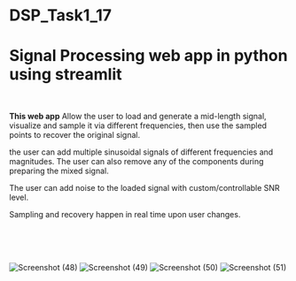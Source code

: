 # DSP_Task1_17
# Signal Processing web app in python using streamlit

<br>

**This web app** Allow the user to load and generate a mid-length signal, visualize and sample
it via different frequencies, then use the sampled points to recover the original signal.

the user can add multiple sinusoidal signals of different frequencies and magnitudes. The user can also
remove any of the components during preparing the mixed signal.

The user can add noise to the loaded signal with custom/controllable SNR level.

Sampling and recovery happen in real time upon user changes.


<br><br><br>



![Screenshot (48)](https://user-images.githubusercontent.com/83358118/198851370-343d1a28-7854-420e-87f8-d374e118c26d.png)
![Screenshot (49)](https://user-images.githubusercontent.com/83358118/198851373-307a3b3b-252a-46df-a2a9-6e3e0d825fe5.png)
![Screenshot (50)](https://user-images.githubusercontent.com/83358118/198851378-4609322f-720f-466c-829b-1306c140a7b0.png)
![Screenshot (51)](https://user-images.githubusercontent.com/83358118/198851381-739daa07-7089-41a3-b524-4540b39a65cc.png)

